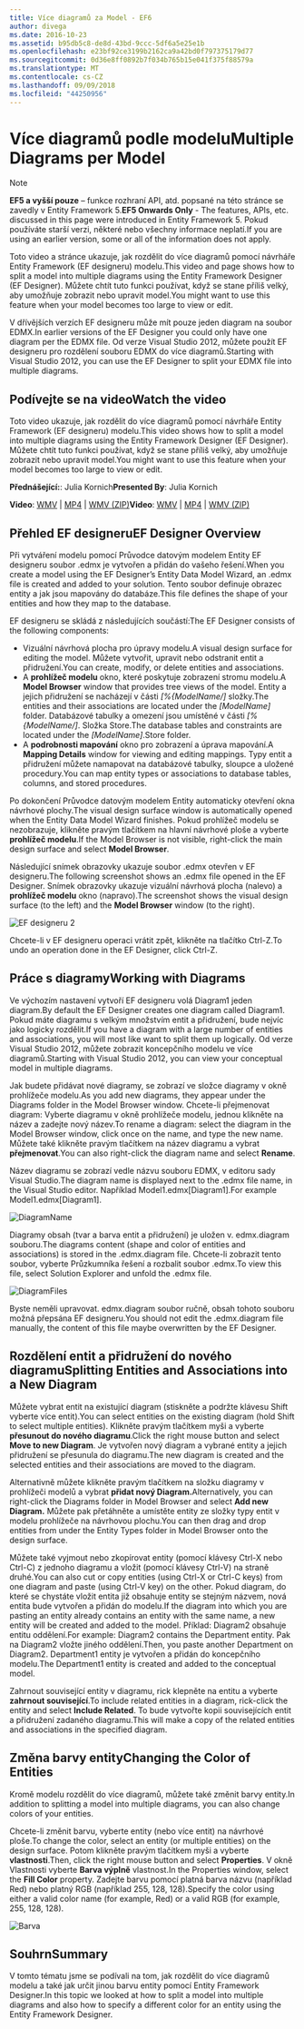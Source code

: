 ```yaml
---
title: Více diagramů za Model - EF6
author: divega
ms.date: 2016-10-23
ms.assetid: b95db5c8-de8d-43bd-9ccc-5df6a5e25e1b
ms.openlocfilehash: e23bf92ce3199b2162ca9a42bd0f797375179d77
ms.sourcegitcommit: 0d36e8ff0892b7f034b765b15e041f375f88579a
ms.translationtype: MT
ms.contentlocale: cs-CZ
ms.lasthandoff: 09/09/2018
ms.locfileid: "44250956"
---
```

# <a name="multiple-diagrams-per-model"></a><span data-ttu-id="07ab8-102">Více diagramů podle modelu</span><span class="sxs-lookup"><span data-stu-id="07ab8-102">Multiple Diagrams per Model</span></span>
> [!NOTE]
> <span data-ttu-id="07ab8-103">**EF5 a vyšší pouze** – funkce rozhraní API, atd. popsané na této stránce se zavedly v Entity Framework 5.</span><span class="sxs-lookup"><span data-stu-id="07ab8-103">**EF5 Onwards Only** - The features, APIs, etc. discussed in this page were introduced in Entity Framework 5.</span></span> <span data-ttu-id="07ab8-104">Pokud používáte starší verzi, některé nebo všechny informace neplatí.</span><span class="sxs-lookup"><span data-stu-id="07ab8-104">If you are using an earlier version, some or all of the information does not apply.</span></span>

<span data-ttu-id="07ab8-105">Toto video a stránce ukazuje, jak rozdělit do více diagramů pomocí návrháře Entity Framework (EF designeru) modelu.</span><span class="sxs-lookup"><span data-stu-id="07ab8-105">This video and page shows how to split a model into multiple diagrams using the Entity Framework Designer (EF Designer).</span></span> <span data-ttu-id="07ab8-106">Můžete chtít tuto funkci používat, když se stane příliš velký, aby umožňuje zobrazit nebo upravit model.</span><span class="sxs-lookup"><span data-stu-id="07ab8-106">You might want to use this feature when your model becomes too large to view or edit.</span></span>

<span data-ttu-id="07ab8-107">V dřívějších verzích EF designeru může mít pouze jeden diagram na soubor EDMX.</span><span class="sxs-lookup"><span data-stu-id="07ab8-107">In earlier versions of the EF Designer you could only have one diagram per the EDMX file.</span></span> <span data-ttu-id="07ab8-108">Od verze Visual Studio 2012, můžete použít EF designeru pro rozdělení souboru EDMX do více diagramů.</span><span class="sxs-lookup"><span data-stu-id="07ab8-108">Starting with Visual Studio 2012, you can use the EF Designer to split your EDMX file into multiple diagrams.</span></span>

## <a name="watch-the-video"></a><span data-ttu-id="07ab8-109">Podívejte se na video</span><span class="sxs-lookup"><span data-stu-id="07ab8-109">Watch the video</span></span>
<span data-ttu-id="07ab8-110">Toto video ukazuje, jak rozdělit do více diagramů pomocí návrháře Entity Framework (EF designeru) modelu.</span><span class="sxs-lookup"><span data-stu-id="07ab8-110">This video shows how to split a model into multiple diagrams using the Entity Framework Designer (EF Designer).</span></span> <span data-ttu-id="07ab8-111">Můžete chtít tuto funkci používat, když se stane příliš velký, aby umožňuje zobrazit nebo upravit model.</span><span class="sxs-lookup"><span data-stu-id="07ab8-111">You might want to use this feature when your model becomes too large to view or edit.</span></span>

<span data-ttu-id="07ab8-112">**Přednášející:**: Julia Kornich</span><span class="sxs-lookup"><span data-stu-id="07ab8-112">**Presented By**: Julia Kornich</span></span>

<span data-ttu-id="07ab8-113">**Video**: [WMV](http://download.microsoft.com/download/5/C/2/5C2B52AB-5532-426F-B078-1E253341B5FA/HDI-ITPro-MSDN-winvideo-multiplediagrams.wmv) | [MP4](http://download.microsoft.com/download/5/C/2/5C2B52AB-5532-426F-B078-1E253341B5FA/HDI-ITPro-MSDN-mp4video-multiplediagrams.m4v) | [WMV (ZIP)](http://download.microsoft.com/download/5/C/2/5C2B52AB-5532-426F-B078-1E253341B5FA/HDI-ITPro-MSDN-winvideo-multiplediagrams.zip)</span><span class="sxs-lookup"><span data-stu-id="07ab8-113">**Video**: [WMV](http://download.microsoft.com/download/5/C/2/5C2B52AB-5532-426F-B078-1E253341B5FA/HDI-ITPro-MSDN-winvideo-multiplediagrams.wmv) | [MP4](http://download.microsoft.com/download/5/C/2/5C2B52AB-5532-426F-B078-1E253341B5FA/HDI-ITPro-MSDN-mp4video-multiplediagrams.m4v) | [WMV (ZIP)](http://download.microsoft.com/download/5/C/2/5C2B52AB-5532-426F-B078-1E253341B5FA/HDI-ITPro-MSDN-winvideo-multiplediagrams.zip)</span></span>

## <a name="ef-designer-overview"></a><span data-ttu-id="07ab8-114">Přehled EF designeru</span><span class="sxs-lookup"><span data-stu-id="07ab8-114">EF Designer Overview</span></span>

<span data-ttu-id="07ab8-115">Při vytváření modelu pomocí Průvodce datovým modelem Entity EF designeru soubor .edmx je vytvořen a přidán do vašeho řešení.</span><span class="sxs-lookup"><span data-stu-id="07ab8-115">When you create a model using the EF Designer’s Entity Data Model Wizard, an .edmx file is created and added to your solution.</span></span> <span data-ttu-id="07ab8-116">Tento soubor definuje obrazec entity a jak jsou mapovány do databáze.</span><span class="sxs-lookup"><span data-stu-id="07ab8-116">This file defines the shape of your entities and how they map to the database.</span></span>

<span data-ttu-id="07ab8-117">EF designeru se skládá z následujících součástí:</span><span class="sxs-lookup"><span data-stu-id="07ab8-117">The EF Designer consists of the following components:</span></span>

-   <span data-ttu-id="07ab8-118">Vizuální návrhová plocha pro úpravy modelu.</span><span class="sxs-lookup"><span data-stu-id="07ab8-118">A visual design surface for editing the model.</span></span> <span data-ttu-id="07ab8-119">Můžete vytvořit, upravit nebo odstranit entit a přidružení.</span><span class="sxs-lookup"><span data-stu-id="07ab8-119">You can create, modify, or delete entities and associations.</span></span>
-   <span data-ttu-id="07ab8-120">A **prohlížeč modelu** okno, které poskytuje zobrazení stromu modelu.</span><span class="sxs-lookup"><span data-stu-id="07ab8-120">A **Model Browser** window that provides tree views of the model.</span></span>  <span data-ttu-id="07ab8-121">Entity a jejich přidružení se nacházejí v části *\[%{ModelName/\]* složky.</span><span class="sxs-lookup"><span data-stu-id="07ab8-121">The entities and their associations are located under the *\[ModelName\]* folder.</span></span> <span data-ttu-id="07ab8-122">Databázové tabulky a omezení jsou umístěné v části  *\[%{ModelName/\]*. Složka Store.</span><span class="sxs-lookup"><span data-stu-id="07ab8-122">The database tables and constraints are located under the *\[ModelName\]*.Store folder.</span></span>
-   <span data-ttu-id="07ab8-123">A **podrobnosti mapování** okno pro zobrazení a úprava mapování.</span><span class="sxs-lookup"><span data-stu-id="07ab8-123">A **Mapping Details** window for viewing and editing mappings.</span></span> <span data-ttu-id="07ab8-124">Typy entit a přidružení můžete namapovat na databázové tabulky, sloupce a uložené procedury.</span><span class="sxs-lookup"><span data-stu-id="07ab8-124">You can map entity types or associations to database tables, columns, and stored procedures.</span></span> 

<span data-ttu-id="07ab8-125">Po dokončení Průvodce datovým modelem Entity automaticky otevření okna návrhové plochy.</span><span class="sxs-lookup"><span data-stu-id="07ab8-125">The visual design surface window is automatically opened when the Entity Data Model Wizard finishes.</span></span> <span data-ttu-id="07ab8-126">Pokud prohlížeč modelu se nezobrazuje, klikněte pravým tlačítkem na hlavní návrhové ploše a vyberte **prohlížeč modelu**.</span><span class="sxs-lookup"><span data-stu-id="07ab8-126">If the Model Browser is not visible, right-click the main design surface and select **Model Browser**.</span></span>

<span data-ttu-id="07ab8-127">Následující snímek obrazovky ukazuje soubor .edmx otevřen v EF designeru.</span><span class="sxs-lookup"><span data-stu-id="07ab8-127">The following screenshot shows an .edmx file opened in the EF Designer.</span></span> <span data-ttu-id="07ab8-128">Snímek obrazovky ukazuje vizuální návrhová plocha (nalevo) a **prohlížeč modelu** okno (napravo).</span><span class="sxs-lookup"><span data-stu-id="07ab8-128">The screenshot shows the visual design surface (to the left) and the **Model Browser** window (to the right).</span></span>

![EF designeru 2](~/ef6/media/efdesigner2.png)

<span data-ttu-id="07ab8-130">Chcete-li v EF designeru operaci vrátit zpět, klikněte na tlačítko Ctrl-Z.</span><span class="sxs-lookup"><span data-stu-id="07ab8-130">To undo an operation done in the EF Designer, click Ctrl-Z.</span></span>

## <a name="working-with-diagrams"></a><span data-ttu-id="07ab8-131">Práce s diagramy</span><span class="sxs-lookup"><span data-stu-id="07ab8-131">Working with Diagrams</span></span>

<span data-ttu-id="07ab8-132">Ve výchozím nastavení vytvoří EF designeru volá Diagram1 jeden diagram.</span><span class="sxs-lookup"><span data-stu-id="07ab8-132">By default the EF Designer creates one diagram called Diagram1.</span></span> <span data-ttu-id="07ab8-133">Pokud máte diagramu s velkým množstvím entit a přidružení, bude nejvíc jako logicky rozdělit.</span><span class="sxs-lookup"><span data-stu-id="07ab8-133">If you have a diagram with a large number of entities and associations, you will most like want to split them up logically.</span></span> <span data-ttu-id="07ab8-134">Od verze Visual Studio 2012, můžete zobrazit koncepčního modelu ve více diagramů.</span><span class="sxs-lookup"><span data-stu-id="07ab8-134">Starting with Visual Studio 2012, you can view your conceptual model in multiple diagrams.</span></span>   

<span data-ttu-id="07ab8-135">Jak budete přidávat nové diagramy, se zobrazí ve složce diagramy v okně prohlížeče modelu.</span><span class="sxs-lookup"><span data-stu-id="07ab8-135">As you add new diagrams, they appear under the Diagrams folder in the Model Browser window.</span></span> <span data-ttu-id="07ab8-136">Chcete-li přejmenovat diagram: Vyberte diagramu v okně prohlížeče modelu, jednou klikněte na název a zadejte nový název.</span><span class="sxs-lookup"><span data-stu-id="07ab8-136">To rename a diagram: select the diagram in the Model Browser window, click once on the name, and type the new name.</span></span>  <span data-ttu-id="07ab8-137">Můžete také klikněte pravým tlačítkem na název diagramu a vybrat **přejmenovat**.</span><span class="sxs-lookup"><span data-stu-id="07ab8-137">You can also right-click the diagram name and select **Rename**.</span></span>

<span data-ttu-id="07ab8-138">Název diagramu se zobrazí vedle názvu souboru EDMX, v editoru sady Visual Studio.</span><span class="sxs-lookup"><span data-stu-id="07ab8-138">The diagram name is displayed next to the .edmx file name, in the Visual Studio editor.</span></span> <span data-ttu-id="07ab8-139">Například Model1.edmx\[Diagram1\].</span><span class="sxs-lookup"><span data-stu-id="07ab8-139">For example Model1.edmx\[Diagram1\].</span></span>

![DiagramName](~/ef6/media/diagramname.png)

<span data-ttu-id="07ab8-141">Diagramy obsah (tvar a barva entit a přidružení) je uložen v. edmx.diagram souboru.</span><span class="sxs-lookup"><span data-stu-id="07ab8-141">The diagrams content (shape and color of entities and associations) is stored in the .edmx.diagram file.</span></span> <span data-ttu-id="07ab8-142">Chcete-li zobrazit tento soubor, vyberte Průzkumníka řešení a rozbalit soubor .edmx.</span><span class="sxs-lookup"><span data-stu-id="07ab8-142">To view this file, select Solution Explorer and unfold the .edmx file.</span></span> 

![DiagramFiles](~/ef6/media/diagramfiles.png)

<span data-ttu-id="07ab8-144">Byste neměli upravovat. edmx.diagram soubor ručně, obsah tohoto souboru možná přepsána EF designeru.</span><span class="sxs-lookup"><span data-stu-id="07ab8-144">You should not edit the .edmx.diagram file manually, the content of this file maybe overwritten by the EF Designer.</span></span>
 
## <a name="splitting-entities-and-associations-into-a-new-diagram"></a><span data-ttu-id="07ab8-145">Rozdělení entit a přidružení do nového diagramu</span><span class="sxs-lookup"><span data-stu-id="07ab8-145">Splitting Entities and Associations into a New Diagram</span></span>

<span data-ttu-id="07ab8-146">Můžete vybrat entit na existující diagram (stiskněte a podržte klávesu Shift vyberte více entit).</span><span class="sxs-lookup"><span data-stu-id="07ab8-146">You can select entities on the existing diagram (hold Shift to select multiple entities).</span></span> <span data-ttu-id="07ab8-147">Klikněte pravým tlačítkem myši a vyberte **přesunout do nového diagramu**.</span><span class="sxs-lookup"><span data-stu-id="07ab8-147">Click the right mouse button and select **Move to new Diagram**.</span></span> <span data-ttu-id="07ab8-148">Je vytvořen nový diagram a vybrané entity a jejich přidružení se přesunula do diagramu.</span><span class="sxs-lookup"><span data-stu-id="07ab8-148">The new diagram is created and the selected entities and their associations are moved to the diagram.</span></span>

<span data-ttu-id="07ab8-149">Alternativně můžete klikněte pravým tlačítkem na složku diagramy v prohlížeči modelů a vybrat **přidat nový Diagram.**</span><span class="sxs-lookup"><span data-stu-id="07ab8-149">Alternatively, you can right-click the Diagrams folder in Model Browser and select **Add new Diagram.**</span></span> <span data-ttu-id="07ab8-150">Můžete pak přetáhněte a umístěte entity ze složky typy entit v modelu prohlížeče na návrhovou plochu.</span><span class="sxs-lookup"><span data-stu-id="07ab8-150">You can then drag and drop entities from under the Entity Types folder in Model Browser onto the design surface.</span></span>

<span data-ttu-id="07ab8-151">Můžete také vyjmout nebo zkopírovat entity (pomocí klávesy Ctrl-X nebo Ctrl-C) z jednoho diagramu a vložit (pomocí klávesy Ctrl-V) na straně druhé.</span><span class="sxs-lookup"><span data-stu-id="07ab8-151">You can also cut or copy entities (using Ctrl-X or Ctrl-C keys) from one diagram and paste (using Ctrl-V key) on the other.</span></span> <span data-ttu-id="07ab8-152">Pokud diagram, do které se chystáte vložit entita již obsahuje entity se stejným názvem, nová entita bude vytvořen a přidán do modelu.</span><span class="sxs-lookup"><span data-stu-id="07ab8-152">If the diagram into which you are pasting an entity already contains an entity with the same name, a new entity will be created and added to the model.</span></span>  <span data-ttu-id="07ab8-153">Příklad: Diagram2 obsahuje entitu oddělení.</span><span class="sxs-lookup"><span data-stu-id="07ab8-153">For example: Diagram2 contains the Department entity.</span></span> <span data-ttu-id="07ab8-154">Pak na Diagram2 vložte jiného oddělení.</span><span class="sxs-lookup"><span data-stu-id="07ab8-154">Then, you paste another Department on Diagram2.</span></span> <span data-ttu-id="07ab8-155">Department1 entity je vytvořen a přidán do koncepčního modelu.</span><span class="sxs-lookup"><span data-stu-id="07ab8-155">The Department1 entity is created and added to the conceptual model.</span></span>   

<span data-ttu-id="07ab8-156">Zahrnout související entity v diagramu, rick klepněte na entitu a vyberte **zahrnout související**.</span><span class="sxs-lookup"><span data-stu-id="07ab8-156">To include related entities in a diagram, rick-click the entity and select **Include Related**.</span></span> <span data-ttu-id="07ab8-157">To bude vytvořte kopii souvisejících entit a přidružení zadaného diagramu.</span><span class="sxs-lookup"><span data-stu-id="07ab8-157">This will make a copy of the related entities and associations in the specified diagram.</span></span>

## <a name="changing-the-color-of-entities"></a><span data-ttu-id="07ab8-158">Změna barvy entity</span><span class="sxs-lookup"><span data-stu-id="07ab8-158">Changing the Color of Entities</span></span>

<span data-ttu-id="07ab8-159">Kromě modelu rozdělit do více diagramů, můžete také změnit barvy entity.</span><span class="sxs-lookup"><span data-stu-id="07ab8-159">In addition to splitting a model into multiple diagrams, you can also change colors of your entities.</span></span>

<span data-ttu-id="07ab8-160">Chcete-li změnit barvu, vyberte entity (nebo více entit) na návrhové ploše.</span><span class="sxs-lookup"><span data-stu-id="07ab8-160">To change the color, select an entity (or multiple entities) on the design surface.</span></span> <span data-ttu-id="07ab8-161">Potom klikněte pravým tlačítkem myši a vyberte **vlastnosti**.</span><span class="sxs-lookup"><span data-stu-id="07ab8-161">Then, click the right mouse button and select **Properties**.</span></span> <span data-ttu-id="07ab8-162">V okně Vlastnosti vyberte **Barva výplně** vlastnost.</span><span class="sxs-lookup"><span data-stu-id="07ab8-162">In the Properties window, select the **Fill Color** property.</span></span> <span data-ttu-id="07ab8-163">Zadejte barvu pomocí platná barva názvu (například Red) nebo platný RGB (například 255, 128, 128).</span><span class="sxs-lookup"><span data-stu-id="07ab8-163">Specify the color using either a valid color name (for example, Red) or a valid RGB (for example, 255, 128, 128).</span></span> 

![Barva](~/ef6/media/color.png)

## <a name="summary"></a><span data-ttu-id="07ab8-165">Souhrn</span><span class="sxs-lookup"><span data-stu-id="07ab8-165">Summary</span></span>

<span data-ttu-id="07ab8-166">V tomto tématu jsme se podívali na tom, jak rozdělit do více diagramů modelu a také jak určit jinou barvu entity pomocí Entity Framework Designer.</span><span class="sxs-lookup"><span data-stu-id="07ab8-166">In this topic we looked at how to split a model into multiple diagrams and also how to specify a different color for an entity using the Entity Framework Designer.</span></span> 
